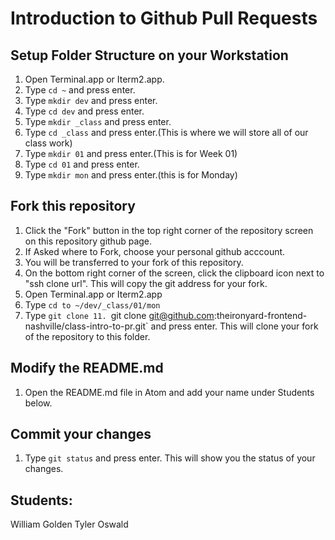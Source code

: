 # Introduction to Github Pull Requests

## Setup Folder Structure on your Workstation

1. Open Terminal.app or Iterm2.app.
2. Type `cd ~` and press enter.
3. Type `mkdir dev` and press enter.
4. Type `cd dev` and press enter.
5. Type `mkdir _class` and press enter.
6. Type `cd _class` and press enter.(This is where we will store all of our class work)
7. Type `mkdir 01` and press enter.(This is for Week 01)
9. Type `cd 01`  and press enter.
10. Type `mkdir mon` and press enter.(this is for Monday)


## Fork this repository

1. Click the "Fork" button in the top right corner of the repository screen on this repository github page.
2. If Asked where to Fork, choose your personal github acccount.
3. You will be transferred to your fork of this repository.
4. On the bottom right corner of the screen, click the clipboard icon next to "ssh clone url". This will copy the git address for your fork.
5. Open Terminal.app or Iterm2.app
6. Type `cd to ~/dev/_class/01/mon`
7. Type `git clone 11. `git clone git@github.com:theironyard-frontend-nashville/class-intro-to-pr.git` and press enter. This will clone your fork of the repository to this folder.

## Modify the README.md
1. Open the README.md file in Atom and add your name under Students below.

## Commit your changes
1. Type `git status` and press enter. This will show you the status of your changes.

## Students:
William Golden
Tyler Oswald
